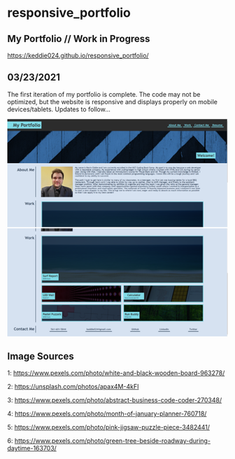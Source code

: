 # responsive_portfolio
## My Portfolio // Work in Progress

https://keddie024.github.io/responsive_portfolio/

## 03/23/2021

The first iteration of my portfolio is complete. The code may not be optimized, but the website is responsive and displays properly on mobile devices/tablets. Updates to follow...

![Sample 1](./assets/images/webpage1.png)
![Sample 2](./assets/images/webpage2.png)

## Image Sources

1: https://www.pexels.com/photo/white-and-black-wooden-board-963278/

2: https://unsplash.com/photos/apax4M-4kFI

3: https://www.pexels.com/photo/abstract-business-code-coder-270348/

4: https://www.pexels.com/photo/month-of-january-planner-760718/

5: https://www.pexels.com/photo/pink-jigsaw-puzzle-piece-3482441/

6: https://www.pexels.com/photo/green-tree-beside-roadway-during-daytime-163703/
